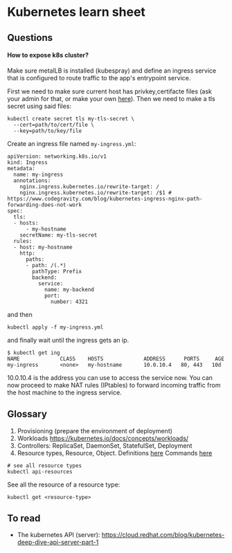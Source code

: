 # Kubernetes learn sheet

## Questions

#### How to expose k8s cluster? 

Make sure metalLB is installed (kubespray) and define an ingress service that is configured to route traffic to the app's entrypoint service.

First we need to make sure current host has privkey,certifacte files (ask your admin for that, or make your own [here](https://certbot.eff.org/)). Then we need to make a tls secret using said files:
```
kubectl create secret tls my-tls-secret \
  --cert=path/to/cert/file \
  --key=path/to/key/file
```

Create an ingress file named `my-ingress.yml`:
```
apiVersion: networking.k8s.io/v1
kind: Ingress
metadata:
  name: my-ingress
  annotations:
    nginx.ingress.kubernetes.io/rewrite-target: /
    nginx.ingress.kubernetes.io/rewrite-target: /$1 # https://www.codegravity.com/blog/kubernetes-ingress-nginx-path-forwarding-does-not-work
spec:
  tls:
  - hosts:
      - my-hostname
    secretName: my-tls-secret
  rules:
  - host: my-hostname
    http:
      paths:
      - path: /(.*)
        pathType: Prefix
        backend:
          service:
            name: my-backend
            port:
              number: 4321                             
```

and then 
```
kubectl apply -f my-ingress.yml
```

and finally wait until the ingress gets an ip.
```
$ kubectl get ing
NAME             CLASS    HOSTS             ADDRESS      PORTS     AGE
my-ingress       <none>   my-hostname       10.0.10.4   80, 443   10d
```

10.0.10.4 is the address you can use to access the service now. You can now proceed to make NAT rules (IPtables) to forward incoming traffic from the host machine to the ingress service.

## Glossary

1. Provisioning (prepare the environment of deployment)
2. Workloads https://kubernetes.io/docs/concepts/workloads/
3. Controllers: ReplicaSet, DaemonSet, StatefulSet, Deployment
4. Resource types, Resource, Object.
Definitions [here](https://kubernetes.io/docs/reference/using-api/api-concepts/#standard-api-terminology)
Commands [here](https://www.studytonight.com/post/how-to-list-all-resources-in-a-kubernetes-namespace)
```
# see all resource types
kubectl api-resources
```
See all the resource of a resource type:
```
kubectl get <resource-type>
```


## To read

* The kubernetes API (server): https://cloud.redhat.com/blog/kubernetes-deep-dive-api-server-part-1
